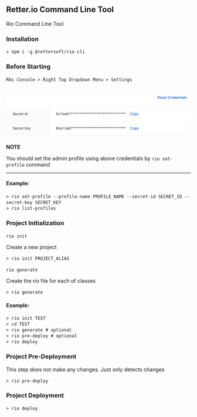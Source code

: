 ## Retter.io Command Line Tool

Rio Command Line Tool

### Installation

```shell
> npm i -g @rettersoft/rio-cli
```

### Before Starting

``Rbs Console > Right Top Dropdown Menu > Settings``

![img.png](docs/img.png)
---
**NOTE**

You should set the admin profile using above credentials by ```rio set-profile``` command

---

#### Example:

```shell
> rio set-profile --profile-name PROFILE_NAME --secret-id SECRET_ID --secret-key SECRET_KEY
> rio list-profiles
```

### Project Initialization

``rio init``

Create a new project

```shell
> rio init PROJECT_ALIAS
```

``rio generate``

Create the rio file for each of classes

```shell
> rio generate
```

#### Example:

```shell
> rio init TEST
> cd TEST
> rio generate # optional
> rio pre-deploy # optional
> rio deploy
```

### Project Pre-Deployment

This step does not make any changes. Just only detects changes

```shell
> rio pre-deploy
```

### Project Deployment

```shell
> rio deploy
```
